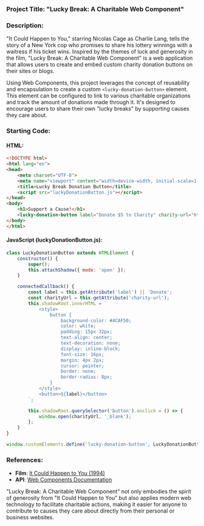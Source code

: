 ### Project Title: **"Lucky Break: A Charitable Web Component"**

### Description:
"It Could Happen to You," starring Nicolas Cage as Charlie Lang, tells the story of a New York cop who promises to share his lottery winnings with a waitress if his ticket wins. Inspired by the themes of luck and generosity in the film, "Lucky Break: A Charitable Web Component" is a web application that allows users to create and embed custom charity donation buttons on their sites or blogs.

Using Web Components, this project leverages the concept of reusability and encapsulation to create a custom `<lucky-donation-button>` element. This element can be configured to link to various charitable organizations and track the amount of donations made through it. It's designed to encourage users to share their own "lucky breaks" by supporting causes they care about.

### Starting Code:

#### HTML:
```html
<!DOCTYPE html>
<html lang="en">
<head>
    <meta charset="UTF-8">
    <meta name="viewport" content="width=device-width, initial-scale=1.0">
    <title>Lucky Break Donation Button</title>
    <script src="luckyDonationButton.js"></script>
</head>
<body>
    <h1>Support a Cause!</h1>
    <lucky-donation-button label="Donate $5 to Charity" charity-url="https://examplecharity.com/donate"></lucky-donation-button>
</body>
</html>
```

#### JavaScript (luckyDonationButton.js):
```javascript
class LuckyDonationButton extends HTMLElement {
    constructor() {
        super();
        this.attachShadow({ mode: 'open' });
    }

    connectedCallback() {
        const label = this.getAttribute('label') || 'Donate';
        const charityUrl = this.getAttribute('charity-url');
        this.shadowRoot.innerHTML = `
            <style>
                button {
                    background-color: #4CAF50;
                    color: white;
                    padding: 15px 32px;
                    text-align: center;
                    text-decoration: none;
                    display: inline-block;
                    font-size: 16px;
                    margin: 4px 2px;
                    cursor: pointer;
                    border: none;
                    border-radius: 8px;
                }
            </style>
            <button>${label}</button>
        `;

        this.shadowRoot.querySelector('button').onclick = () => {
            window.open(charityUrl, '_blank');
        };
    }
}

window.customElements.define('lucky-donation-button', LuckyDonationButton);
```

### References:
- **Film**: [It Could Happen to You (1994)](https://en.wikipedia.org/wiki/It_Could_Happen_to_You_(1994_film))
- **API**: [Web Components Documentation](https://developer.mozilla.org/en-US/docs/Web/Web_Components)

"Lucky Break: A Charitable Web Component" not only embodies the spirit of generosity from "It Could Happen to You" but also applies modern web technology to facilitate charitable actions, making it easier for anyone to contribute to causes they care about directly from their personal or business websites.